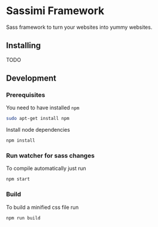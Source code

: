 # Sassimi Framework

Sass framework to turn your websites into yummy websites.

## Installing

TODO

## Development

### Prerequisites

You need to have installed `npm`

```bash
sudo apt-get install npm
```

Install node dependencies

```bash
npm install
```

### Run watcher for sass changes

To compile automatically just run

```bash
npm start
```

### Build

To build a minified css file run

```bash
npm run build
```